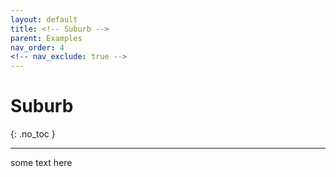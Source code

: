```yaml
---
layout: default
title: <!-- Suburb -->
parent: Examples
nav_order: 4
<!-- nav_exclude: true -->
---
```


# Suburb
{: .no_toc }

---

some text here
